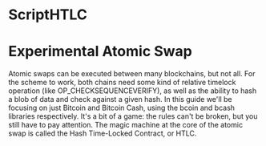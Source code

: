 # ScriptHTLC

# Experimental Atomic Swap

Atomic swaps can be executed between many blockchains, but not all. For the scheme to work, both chains need some kind of relative timelock operation (like OP_CHECKSEQUENCEVERIFY), as well as the ability to hash a blob of data and check against a given hash. In this guide we'll be focusing on just Bitcoin and Bitcoin Cash, using the bcoin and bcash libraries respectively. It's a bit of a game: the rules can't be broken, but you still have to pay attention. The magic machine at the core of the atomic swap is called the Hash Time-Locked Contract, or HTLC.

